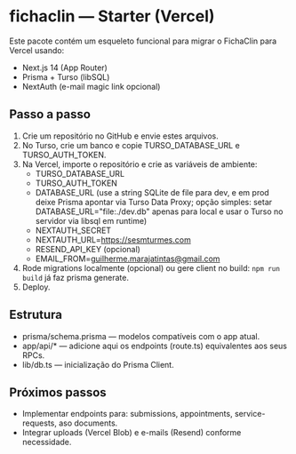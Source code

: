 # fichaclin — Starter (Vercel)

Este pacote contém um esqueleto funcional para migrar o FichaClin para Vercel usando:
- Next.js 14 (App Router)
- Prisma + Turso (libSQL)
- NextAuth (e-mail magic link opcional)

## Passo a passo
1) Crie um repositório no GitHub e envie estes arquivos.
2) No Turso, crie um banco e copie TURSO_DATABASE_URL e TURSO_AUTH_TOKEN.
3) Na Vercel, importe o repositório e crie as variáveis de ambiente:
   - TURSO_DATABASE_URL
   - TURSO_AUTH_TOKEN
   - DATABASE_URL (use a string SQLite de file para dev, e em prod deixe Prisma apontar via Turso Data Proxy; opção simples: 
     setar DATABASE_URL="file:./dev.db" apenas para local e usar o Turso no servidor via libsql em runtime)
   - NEXTAUTH_SECRET
   - NEXTAUTH_URL=https://sesmturmes.com
   - RESEND_API_KEY (opcional)
   - EMAIL_FROM=guilherme.marajatintas@gmail.com
4) Rode migrations localmente (opcional) ou gere client no build: `npm run build` já faz prisma generate.
5) Deploy. 

## Estrutura
- prisma/schema.prisma — modelos compatíveis com o app atual.
- app/api/* — adicione aqui os endpoints (route.ts) equivalentes aos seus RPCs.
- lib/db.ts — inicialização do Prisma Client.

## Próximos passos
- Implementar endpoints para: submissions, appointments, service-requests, aso documents.
- Integrar uploads (Vercel Blob) e e-mails (Resend) conforme necessidade.
